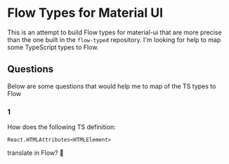 # Flow Types for Material UI

This is an attempt to build Flow types for material-ui that are more precise than the one built in the `flow-typed` repository.
I'm looking for help to map some TypeScript types to Flow.

## Questions

Below are some questions that would help me to map of the TS types to Flow

### 1
How does the following TS definition:

```
React.HTMLAttributes<HTMLElement>
```

translate in Flow? 🤔
